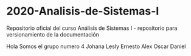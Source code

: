 # 2020-Analisis-de-Sistemas-I
Repositorio oficial del curso Análisis de Sistemas I - repositorio para versionamiento de la documentación

Hola Somos el grupo numero 4
Johana
Lesly
Ernesto
Alex
Oscar
Daniel
